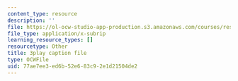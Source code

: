 ```yaml
---
content_type: resource
description: ''
file: https://ol-ocw-studio-app-production.s3.amazonaws.com/courses/res-18-008-calculus-revisited-complex-variables-differential-equations-and-linear-algebra-fall-2011/77ae7ee3ed6b52e683c92e1d21504de2_l59IX58Wce8.vtt
file_type: application/x-subrip
learning_resource_types: []
resourcetype: Other
title: 3play caption file
type: OCWFile
uid: 77ae7ee3-ed6b-52e6-83c9-2e1d21504de2
---
```

